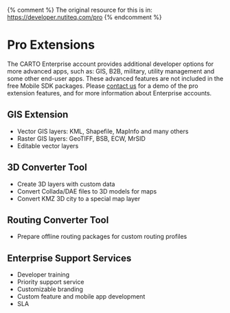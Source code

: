 {% comment %}
The original resource for this is in:
https://developer.nutiteq.com/pro
{% endcomment %}

# Pro Extensions

The CARTO Enterprise account provides additional developer options for more advanced apps, such as: GIS, B2B, military, utility management and some other end-user apps. These advanced features are not included in the free Mobile SDK packages. Please [contact us](mailto:sales@cartodb.com) for a demo of the pro extension features, and for more information about Enterprise accounts.

## GIS Extension

- Vector GIS layers: KML, Shapefile, MapInfo and many others
- Raster GIS layers: GeoTIFF, BSB, ECW, MrSID
- Editable vector layers

## 3D Converter Tool
- Create 3D layers with custom data
- Convert Collada/DAE files to 3D models for maps
- Convert KMZ 3D city to a special map layer

## Routing Converter Tool
- Prepare offline routing packages for custom routing profiles

## Enterprise Support Services
- Developer training
- Priority support service
- Customizable branding
- Custom feature and mobile app development
- SLA
